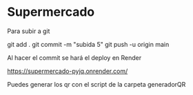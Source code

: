 # Supermercado

Para subir a git

git add . 
git commit -m "subida 5" 
git push -u origin main 

Al hacer el commit se hará el deploy en Render

https://supermercado-pyjq.onrender.com/


Puedes generar los qr con el script de la carpeta generadorQR
